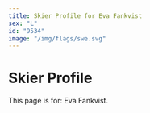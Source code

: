 ```yaml
---
title: Skier Profile for Eva Fankvist
sex: "L"
id: "9534"
image: "/img/flags/swe.svg" 
---
```


# Skier Profile

This page is for: Eva Fankvist.
    